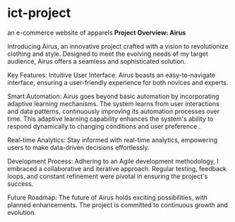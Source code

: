 # ict-project
an e-commerce website of apparels 
**Project Overview: Airus**

Introducing Airus, an innovative project crafted with a vision to revolutionize clothing and style. Designed to meet the evolving needs of my target audience, Airus offers a seamless and sophisticated solution.

Key Features:
Intuitive User Interface: Airus boasts an easy-to-navigate interface, ensuring a user-friendly experience for both novices and experts.

Smart Automation: Airus goes beyond basic automation by incorporating adaptive learning mechanisms. The system learns from user interactions and data patterns, continuously improving its automation processes over time. This adaptive learning capability enhances the system's ability to respond dynamically to changing conditions and user preference .

Real-time Analytics: Stay informed with real-time analytics, empowering users to make data-driven decisions effortlessly.

Development Process:
Adhering to an Agile development methodology, I embraced a collaborative and iterative approach. Regular testing, feedback loops, and constant refinement were pivotal in ensuring the project's success.

Future Roadmap:
The future of Airus holds exciting possibilities, with planned enhancements. The project is committed to continuous growth and evolution.






